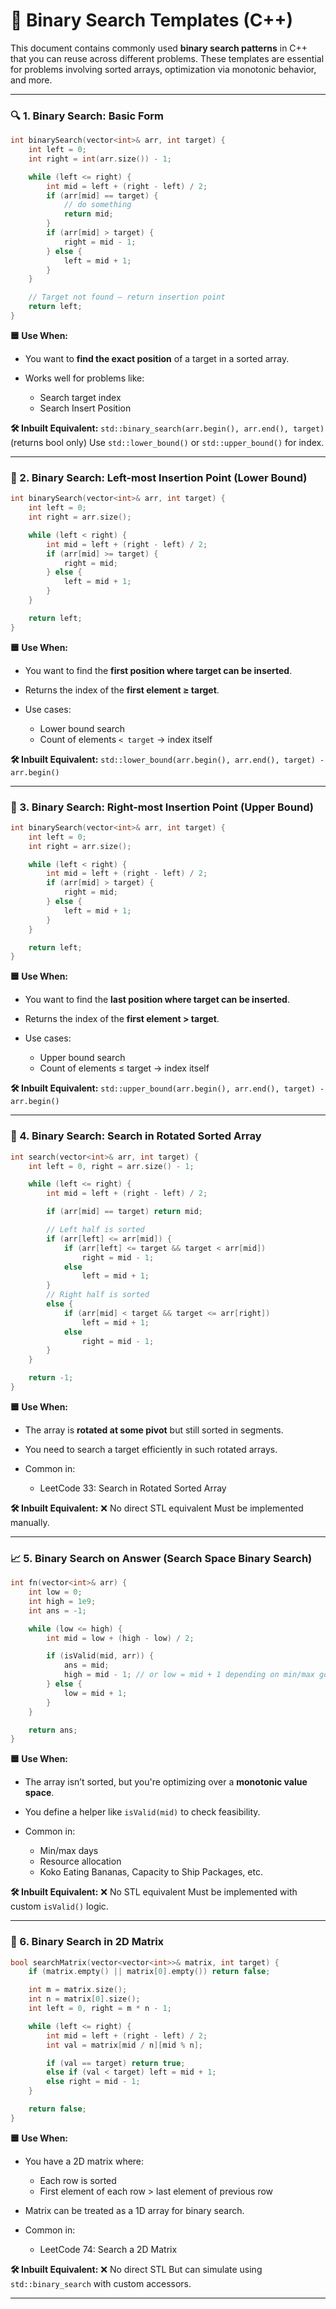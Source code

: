 
# 📘 Binary Search Templates (C++)

This document contains commonly used **binary search patterns** in C++ that you can reuse across different problems. These templates are essential for problems involving sorted arrays, optimization via monotonic behavior, and more.

---

### 🔍 1. Binary Search: Basic Form

```cpp
int binarySearch(vector<int>& arr, int target) {
    int left = 0;
    int right = int(arr.size()) - 1;

    while (left <= right) {
        int mid = left + (right - left) / 2;
        if (arr[mid] == target) {
            // do something
            return mid;
        }
        if (arr[mid] > target) {
            right = mid - 1;
        } else {
            left = mid + 1;
        }
    }

    // Target not found — return insertion point
    return left;
}
```

**🟦 Use When:**

* You want to **find the exact position** of a target in a sorted array.
* Works well for problems like:

  * Search target index
  * Search Insert Position

**🛠 Inbuilt Equivalent:** `std::binary_search(arr.begin(), arr.end(), target)` (returns bool only)
Use `std::lower_bound()` or `std::upper_bound()` for index.

---

### 📌 2. Binary Search: Left-most Insertion Point (Lower Bound)

```cpp
int binarySearch(vector<int>& arr, int target) {
    int left = 0;
    int right = arr.size();

    while (left < right) {
        int mid = left + (right - left) / 2;
        if (arr[mid] >= target) {
            right = mid;
        } else {
            left = mid + 1;
        }
    }

    return left;
}
```

**🟦 Use When:**

* You want to find the **first position where target can be inserted**.
* Returns the index of the **first element ≥ target**.
* Use cases:

  * Lower bound search
  * Count of elements `< target` → index itself

**🛠 Inbuilt Equivalent:** `std::lower_bound(arr.begin(), arr.end(), target) - arr.begin()`

---

### 📌 3. Binary Search: Right-most Insertion Point (Upper Bound)

```cpp
int binarySearch(vector<int>& arr, int target) {
    int left = 0;
    int right = arr.size();

    while (left < right) {
        int mid = left + (right - left) / 2;
        if (arr[mid] > target) {
            right = mid;
        } else {
            left = mid + 1;
        }
    }

    return left;
}
```

**🟦 Use When:**

* You want to find the **last position where target can be inserted**.
* Returns the index of the **first element > target**.
* Use cases:

  * Upper bound search
  * Count of elements ≤ target → index itself

**🛠 Inbuilt Equivalent:** `std::upper_bound(arr.begin(), arr.end(), target) - arr.begin()`

---

### 🔄 4. Binary Search: Search in Rotated Sorted Array

```cpp
int search(vector<int>& arr, int target) {
    int left = 0, right = arr.size() - 1;

    while (left <= right) {
        int mid = left + (right - left) / 2;

        if (arr[mid] == target) return mid;

        // Left half is sorted
        if (arr[left] <= arr[mid]) {
            if (arr[left] <= target && target < arr[mid])
                right = mid - 1;
            else
                left = mid + 1;
        }
        // Right half is sorted
        else {
            if (arr[mid] < target && target <= arr[right])
                left = mid + 1;
            else
                right = mid - 1;
        }
    }

    return -1;
}
```

**🟦 Use When:**

* The array is **rotated at some pivot** but still sorted in segments.
* You need to search a target efficiently in such rotated arrays.
* Common in:

  * LeetCode 33: Search in Rotated Sorted Array

**🛠 Inbuilt Equivalent:** ❌ No direct STL equivalent
Must be implemented manually.

---

### 📈 5. Binary Search on Answer (Search Space Binary Search)

```cpp
int fn(vector<int>& arr) {
    int low = 0;
    int high = 1e9;
    int ans = -1;

    while (low <= high) {
        int mid = low + (high - low) / 2;

        if (isValid(mid, arr)) {
            ans = mid;
            high = mid - 1; // or low = mid + 1 depending on min/max goal
        } else {
            low = mid + 1;
        }
    }

    return ans;
}
```

**🟦 Use When:**

* The array isn’t sorted, but you're optimizing over a **monotonic value space**.
* You define a helper like `isValid(mid)` to check feasibility.
* Common in:

  * Min/max days
  * Resource allocation
  * Koko Eating Bananas, Capacity to Ship Packages, etc.

**🛠 Inbuilt Equivalent:** ❌ No STL equivalent
Must be implemented with custom `isValid()` logic.

---

### 🧮 6. Binary Search in 2D Matrix

```cpp
bool searchMatrix(vector<vector<int>>& matrix, int target) {
    if (matrix.empty() || matrix[0].empty()) return false;

    int m = matrix.size();
    int n = matrix[0].size();
    int left = 0, right = m * n - 1;

    while (left <= right) {
        int mid = left + (right - left) / 2;
        int val = matrix[mid / n][mid % n];

        if (val == target) return true;
        else if (val < target) left = mid + 1;
        else right = mid - 1;
    }

    return false;
}
```

**🟦 Use When:**

* You have a 2D matrix where:

  * Each row is sorted
  * First element of each row > last element of previous row
* Matrix can be treated as a 1D array for binary search.
* Common in:

  * LeetCode 74: Search a 2D Matrix

**🛠 Inbuilt Equivalent:** ❌ No direct STL
But can simulate using `std::binary_search` with custom accessors.

---
